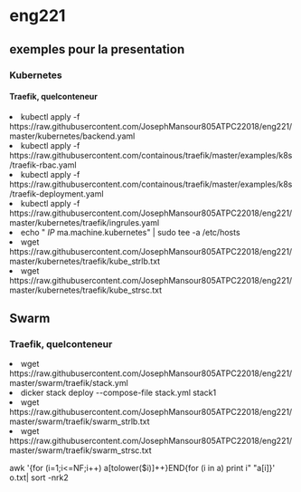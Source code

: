# eng221 
## exemples pour la presentation
### Kubernetes
 
#### Traefik, quelconteneur
<li> kubectl apply -f https://raw.githubusercontent.com/JosephMansour805ATPC22018/eng221/master/kubernetes/backend.yaml
<li> kubectl apply -f https://raw.githubusercontent.com/containous/traefik/master/examples/k8s/traefik-rbac.yaml
<li> kubectl apply -f https://raw.githubusercontent.com/containous/traefik/master/examples/k8s/traefik-deployment.yaml
<li> kubectl apply -f https://raw.githubusercontent.com/JosephMansour805ATPC22018/eng221/master/kubernetes/traefik/ingrules.yaml
<li> echo "<i> IP </i> ma.machine.kubernetes" | sudo tee -a /etc/hosts
<li> wget https://raw.githubusercontent.com/JosephMansour805ATPC22018/eng221/master/kubernetes/traefik/kube_strlb.txt
<li> wget https://raw.githubusercontent.com/JosephMansour805ATPC22018/eng221/master/kubernetes/traefik/kube_strsc.txt

  
## Swarm
### Traefik, quelconteneur
<li> wget https://raw.githubusercontent.com/JosephMansour805ATPC22018/eng221/master/swarm/traefik/stack.yml 
<li> dicker stack deploy --compose-file stack.yml stack1
<li> wget https://raw.githubusercontent.com/JosephMansour805ATPC22018/eng221/master/swarm/traefik/swarm_strlb.txt
<li> wget https://raw.githubusercontent.com/JosephMansour805ATPC22018/eng221/master/swarm/traefik/swarm_strsc.txt

awk '{for (i=1;i<=NF;i++) a[tolower($i)]++}END{for (i in a) print i" "a[i]}' o.txt| sort -nrk2
